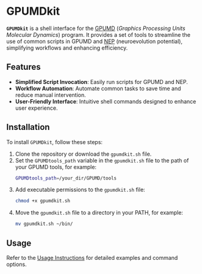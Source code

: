 # GPUMDkit

**`GPUMDkit`** is a shell interface for the [GPUMD](https://github.com/brucefan1983/GPUMD) (*Graphics Processing Units Molecular Dynamics*) program. It provides a set of tools to streamline the use of common scripts in GPUMD and  [NEP](https://gpumd.org/potentials/nep.html#nep-formalism) (neuroevolution potential), simplifying workflows and enhancing efficiency.

## Features
- **Simplified Script Invocation**: Easily run scripts for GPUMD and NEP.
- **Workflow Automation**: Automate common tasks to save time and reduce manual intervention.
- **User-Friendly Interface**: Intuitive shell commands designed to enhance user experience.

## Installation
To install `GPUMDkit`, follow these steps:

1. Clone the repository or download the `gpumdkit.sh` file.
2. Set the `GPUMDtools_path` variable in the `gpumdkit.sh` file to the path of your GPUMD tools, for example:
    ```sh
    GPUMDtools_path=/your_dir/GPUMD/tools
    ```
3. Add executable permissions to the `gpumdkit.sh` file:
    ```sh
    chmod +x gpumdkit.sh
    ```
4. Move the `gpumdkit.sh` file to a directory in your PATH, for example:
    ```sh
    mv gpumdkit.sh ~/bin/
    ```

## Usage
Refer to the [Usage Instructions](./USAGE.md) for detailed examples and command options.


